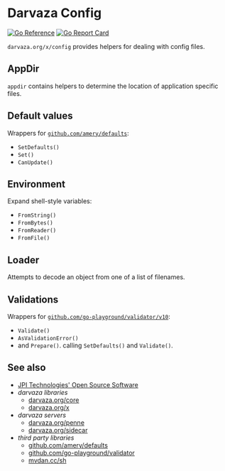 # Darvaza Config

[![Go Reference][godoc-badge]][godoc]
[![Go Report Card][goreport-badge]][goreport]

`darvaza.org/x/config` provides helpers
for dealing with config files.

[godoc]: https://pkg.go.dev/darvaza.org/x/config
[godoc-badge]: https://pkg.go.dev/badge/darvaza.org/x/config.svg
[goreport]: https://goreportcard.com/report/darvaza.org/x/config
[goreport-badge]: https://goreportcard.com/badge/darvaza.org/x/config

[darvaza-core]: https://pkg.go.dev/darvaza.org/core
[darvaza-penne]: https://pkg.go.dev/darvaza.org/penne
[darvaza-sidecar]: https://pkg.go.dev/darvaza.org/sidecar
[darvaza-x]: https://github.com/darvaza-proxy/x

[amery-defaults]: https://pkg.go.dev/github.com/amery/defaults
[go-playground-validator]: https://pkg.go.dev/github.com/go-playground/validator/v10

## AppDir

`appdir` contains helpers to determine the location of application
specific files.

## Default values

Wrappers for [`github.com/amery/defaults`][amery-defaults]:

* `SetDefaults()`
* `Set()`
* `CanUpdate()`

## Environment

Expand shell-style variables:

* `FromString()`
* `FromBytes()`
* `FromReader()`
* `FromFile()`

## Loader

Attempts to decode an object from one of a list of filenames.

## Validations

Wrappers for [`github.com/go-playground/validator/v10`][go-playground-validator]:

* `Validate()`
* `AsValidationError()`
* and `Prepare()`. calling `SetDefaults()` and `Validate()`.

## See also

* [JPI Technologies' Open Source Software](https://oss.jpi.io/)
* _darvaza libraries_
  * [darvaza.org/core][darvaza-core]
  * [darvaza.org/x][darvaza-x]
* _darvaza servers_
  * [darvaza.org/penne][darvaza-penne]
  * [darvaza.org/sidecar][darvaza-sidecar]
* _third party libraries_
  * [github.com/amery/defaults][amery-defaults]
  * [github.com/go-playground/validator][go-playground-validator]
  * [mvdan.cc/sh](https://pkg.go.dev/mvdan.cc/sh/v3)
